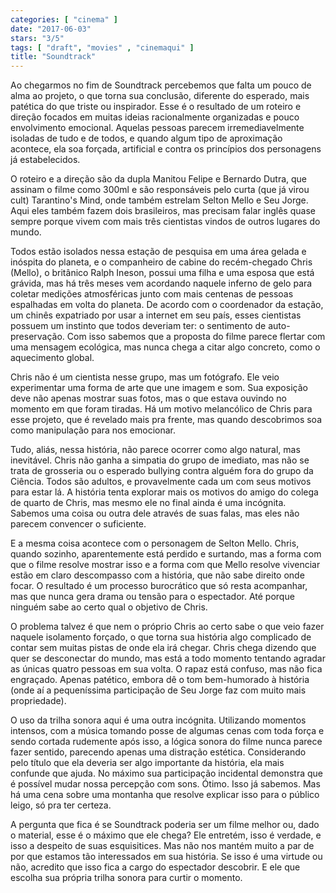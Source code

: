 ```yaml
---
categories: [ "cinema" ]
date: "2017-06-03"
stars: "3/5"
tags: [ "draft", "movies" , "cinemaqui" ]
title: "Soundtrack"
---
```

Ao chegarmos no fim de Soundtrack percebemos que falta um pouco de alma ao
projeto, o que torna sua conclusão, diferente do esperado, mais patética
do que triste ou inspirador. Esse é o resultado de um roteiro e direção
focados em muitas ideias racionalmente organizadas e pouco envolvimento
emocional. Aquelas pessoas parecem irremediavelmente isoladas de tudo e
de todos, e quando algum tipo de aproximação acontece, ela soa forçada,
artificial e contra os princípios dos personagens já estabelecidos.

O roteiro e a direção são da dupla Manitou Felipe e Bernardo Dutra,
que assinam o filme como 300ml e são responsáveis pelo curta (que
já virou cult) Tarantino's Mind, onde também estrelam Selton Mello e
Seu Jorge. Aqui eles também fazem dois brasileiros, mas precisam falar
inglês quase sempre porque vivem com mais três cientistas vindos de
outros lugares do mundo.

Todos estão isolados nessa estação de pesquisa em uma área gelada e
inóspita do planeta, e o companheiro de cabine do recém-chegado Chris
(Mello), o britânico Ralph Ineson, possui uma filha e uma esposa que
está grávida, mas há três meses vem acordando naquele inferno de
gelo para coletar medições atmosféricas junto com mais centenas de
pessoas espalhadas em volta do planeta. De acordo com o coordenador da
estação, um chinês expatriado por usar a internet em seu país, esses
cientistas possuem um instinto que todos deveriam ter: o sentimento de
auto-preservação. Com isso sabemos que a proposta do filme parece
flertar com uma mensagem ecológica, mas nunca chega a citar algo
concreto, como o aquecimento global.

Chris não é um cientista nesse grupo, mas um fotógrafo. Ele veio
experimentar uma forma de arte que une imagem e som. Sua exposição
deve não apenas mostrar suas fotos, mas o que estava ouvindo no momento
em que foram tiradas. Há um motivo melancólico de Chris para esse
projeto, que é revelado mais pra frente, mas quando descobrimos soa
como manipulação para nos emocionar.

Tudo, aliás, nessa história, não parece ocorrer como algo natural,
mas inevitável. Chris não ganha a simpatia do grupo de imediato, mas
não se trata de grosseria ou o esperado bullying contra alguém fora
do grupo da Ciência. Todos são adultos, e provavelmente cada um com
seus motivos para estar lá. A história tenta explorar mais os motivos
do amigo do colega de quarto de Chris, mas mesmo ele no final ainda é
uma incógnita. Sabemos uma coisa ou outra dele através de suas falas,
mas eles não parecem convencer o suficiente.

E a mesma coisa acontece com o personagem de Selton Mello. Chris, quando
sozinho, aparentemente está perdido e surtando, mas a forma com que
o filme resolve mostrar isso e a forma com que Mello resolve vivenciar
estão em claro descompasso com a história, que não sabe direito onde
focar. O resultado é um processo burocrático que só resta acompanhar,
mas que nunca gera drama ou tensão para o espectador. Até porque
ninguém sabe ao certo qual o objetivo de Chris.

O problema talvez é que nem o próprio Chris ao certo sabe o que
veio fazer naquele isolamento forçado, o que torna sua história algo
complicado de contar sem muitas pistas de onde ela irá chegar. Chris
chega dizendo que quer se desconectar do mundo, mas está a todo momento
tentando agradar as únicas quatro pessoas em sua volta. O rapaz está
confuso, mas não fica engraçado. Apenas patético, embora dê o tom
bem-humorado à história (onde aí a pequeníssima participação de
Seu Jorge faz com muito mais propriedade).

O uso da trilha sonora aqui é uma outra incógnita. Utilizando momentos
intensos, com a música tomando posse de algumas cenas com toda força e
sendo cortada rudemente após isso, a lógica sonora do filme nunca parece
fazer sentido, parecendo apenas uma distração estética. Considerando
pelo título que ela deveria ser algo importante da história, ela mais
confunde que ajuda. No máximo sua participação incidental demonstra
que é possível mudar nossa percepção com sons. Ótimo. Isso já
sabemos. Mas há uma cena sobre uma montanha que resolve explicar isso
para o público leigo, só pra ter certeza.

A pergunta que fica é se Soundtrack poderia ser um filme melhor ou,
dado o material, esse é o máximo que ele chega? Ele entretém, isso é
verdade, e isso a despeito de suas esquisitices. Mas não nos mantém
muito a par de por que estamos tão interessados em sua história. Se
isso é uma virtude ou não, acredito que isso fica a cargo do espectador
descobrir. E ele que escolha sua própria trilha sonora para curtir o
momento.

